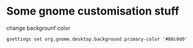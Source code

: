 # Some gnome customisation stuff

change backgrounf color

`gsettings set org.gnome.desktop.background primary-color '#88c0d0'`
